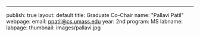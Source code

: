 ---
publish: true 
layout: default
title: Graduate Co-Chair
name: "Pallavi Patil"
webpage: 
email: ppatil@cs.umass.edu
year: 2nd
program: MS
labname: 
labpage: 
thumbnail: images/pallavi.jpg
